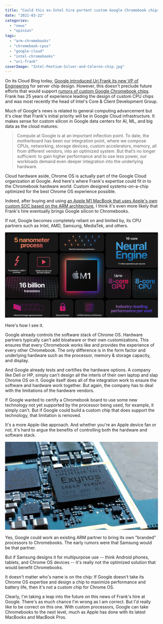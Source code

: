 ```yaml
---
title: "Could this ex-Intel hire portent custom Google Chromebook chips?"
date: "2021-03-22"
categories: 
  - "news"
  - "opinion"
tags: 
  - "arm-chromebooks"
  - "chromebook-cpus"
  - "google-cloud"
  - "intel-chromebooks"
  - "uri-frank"
coverImage: "Intel-Pentium-Silver-and-Celeron-chip.jpg"
---
```


On its Cloud Blog today, [Google introduced Uri Frank its new VP of Engineering](https://cloud.google.com/blog/topics/systems/the-past-present-and-future-of-custom-compute-at-google) for server chip design. However, this doesn't preclude future efforts that would support [rumors of custom Google Chromebook chips](https://www.aboutchromebooks.com/news/here-are-the-reported-specs-of-the-google-samsung-exynos-chips-for-phones-and-chromebooks/). Frank has 25 years of experience leading the design of custom CPU chips and was most recently the head of Intel's Core & Client Development Group.

Much of Google's news is related to general computing advancement but it's clear that Frank's initial priority will be in Google Cloud infrastructure. It makes sense for custom silicon in Google data centers for AI, ML, and big data as the cloud matures:

> Compute at Google is at an important inflection point. To date, the motherboard has been our integration point, where we compose CPUs, networking, storage devices, custom accelerators, memory, all from different vendors, into an optimized system. But that’s no longer sufficient: to gain higher performance and to use less power, our workloads demand even deeper integration into the underlying hardware. 

Cloud hardware aside, Chrome OS is actually part of the Google Cloud organization at Google. And here's where Frank's expertise could fit in to the Chromebook hardware world: Custom designed systems-on-a-chip optimized for the best Chrome OS experience possible.

Indeed, after buying and using [an Apple M1 MacBook that uses Apple's own custom SOC based on the ARM architecture](https://www.aboutchromebooks.com/news/all-the-great-apple-silicon-m1-device-reviews-make-me-wish-for-chromebooks-with-google-made-chips/ "https://www.aboutchromebooks.com/news/all-the-great-apple-silicon-m1-device-reviews-make-me-wish-for-chromebooks-with-google-made-chips/"), I think it's even more likely that Frank's hire eventually brings Google silicon to Chromebooks.

If not, Google becomes completely reliant on and limited by, its CPU partners such as Intel, AMD, Samsung, MediaTek, and others.

![Apple M1 capabilities](images/Apple-M1-1024x571.jpg)

Here's how I see it.

Google already controls the software stack of Chrome OS. Hardware partners typically can't add bloatware or their own customizations. This ensures that every Chromebook works like and provides the experience of every other Chromebook. The only difference is in the form factor and underlying hardware such as the processor, memory & storage capacity, and display.

And Google already tests and certifies the hardware options. A company like Dell or HP, simply can't design all the interls of their own laptop and slap Chrome OS on it. Google itself does all of the integration work to ensure the software and hardware work together. But again, the company has to deal with the limitations of the hardware vendors.

If Google wanted to certify a Chromebook board to use some new technology not yet supported by the processor being used, for example, it simply can't. But if Google could build a custom chip that does support the technology, that limitation is removed.

It's a more Apple-like approach. And whether you're an Apple device fan or not, it's hard to argue the benefits of controlling both the hardware and software stack.

![Samsung Exynos](images/exynos.jpeg)

Yes, Google could work an existing ARM partner to bring its own "branded" processors to Chromebooks. The early rumors were that Samsung would be that partner.

But if Samsung designs it for multipurpose use -- think Android phones, tablets, and Chrome OS devices -- it's really not the optimized solution that would benefit Chromebooks.

It doesn't matter who's name is on the chip: If Google doesn't take its Chrome OS expertise and design a chip to maximize performance and battery life, then it's not a custom chip for Chrome OS.

Clearly, I'm taking a leap into the future on this news of Frank's hire at Google. There's as much chance I'm wrong as I am correct. But I'd really like to be correct on this one. With custom processors, Google can take Chromebooks to the next level, much as Apple has done with its latest MacBooks and MacBook Pros.
